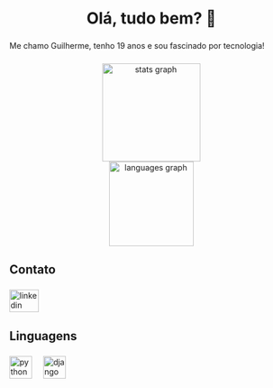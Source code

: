 <h1 align="center">Olá, tudo bem? 👋</h1>

###

<p align="left">Me chamo Guilherme, tenho 19 anos e  sou fascinado por tecnologia!</p>

###

<div align="center">
  <img src="https://github-readme-stats.vercel.app/api?username=GuilhermeAndre1&hide_title=false&hide_rank=false&show_icons=true&include_all_commits=true&count_private=true&disable_animations=false&theme=tokyonight&locale=en&hide_border=false&order=1" height="174" alt="stats graph" /> <br>
  <img src="https://github-readme-stats.vercel.app/api/top-langs?username=GuilhermeAndre1&locale=en&hide_title=false&layout=compact&card_width=320&langs_count=5&theme=tokyonight&hide_border=false&order=2" height="150" alt="languages graph"  />
</div>

###

<h2 align="left">Contato</h2>

###

<div align="left">
  <a href="https://www.linkedin.com/in/guilherme-andr%C3%A9-99b9b6250/" target="_blank">
    <img src="https://raw.githubusercontent.com/maurodesouza/profile-readme-generator/master/src/assets/icons/social/linkedin/default.svg" width="52" height="40" alt="linkedin logo"  />
  </a>
</div>

###

<h2 align="left">Linguagens</h2>

###

<div align="left">
  <img src="https://cdn.jsdelivr.net/gh/devicons/devicon/icons/python/python-original.svg" height="40" alt="python logo"  />
  <img width="12" />
  <img src="https://cdn.jsdelivr.net/gh/devicons/devicon/icons/django/django-plain.svg" height="40" alt="django logo"  />
</div>

###